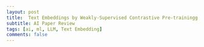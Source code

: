 ```yaml
---
layout: post  
title:  Text Embeddings by Weakly-Supervised Contrastive Pre-trainingg
subtitle: AI Paper Review   
tags: [ai, ml, LLM, Text Embedding]  
comments: false
---
```




